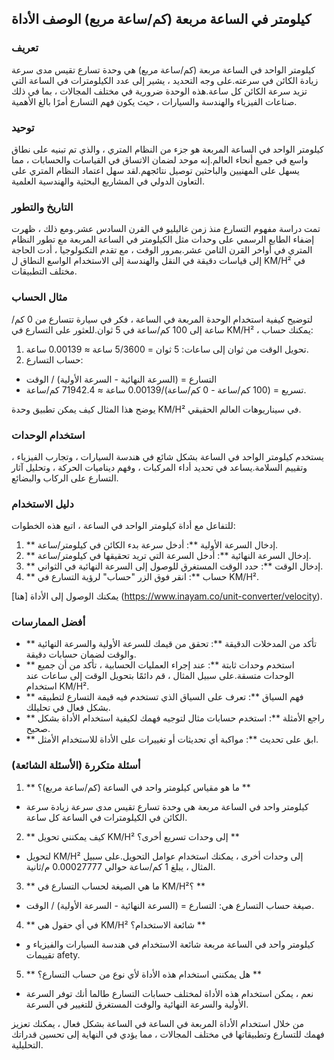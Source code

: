 ## كيلومتر في الساعة مربعة (كم/ساعة مربع) الوصف الأداة

### تعريف
كيلومتر الواحد في الساعة مربعة (كم/ساعة مربع) هي وحدة تسارع تقيس مدى سرعة زيادة الكائن في سرعته.على وجه التحديد ، يشير إلى عدد الكيلومترات في الساعة التي تزيد سرعة الكائن كل ساعة.هذه الوحدة ضرورية في مختلف المجالات ، بما في ذلك صناعات الفيزياء والهندسة والسيارات ، حيث يكون فهم التسارع أمرًا بالغ الأهمية.

### توحيد
كيلومتر الواحد في الساعة المربعة هو جزء من النظام المتري ، والذي تم تبنيه على نطاق واسع في جميع أنحاء العالم.إنه موحد لضمان الاتساق في القياسات والحسابات ، مما يسهل على المهنيين والباحثين توصيل نتائجهم.لقد سهل اعتماد النظام المتري على التعاون الدولي في المشاريع البحثية والهندسية العلمية.

### التاريخ والتطور
تمت دراسة مفهوم التسارع منذ زمن غاليليو في القرن السادس عشر.ومع ذلك ، ظهرت إضفاء الطابع الرسمي على وحدات مثل الكيلومتر في الساعة المربعة مع تطور النظام المتري في أواخر القرن الثامن عشر.بمرور الوقت ، مع تقدم التكنولوجيا ، أدت الحاجة إلى قياسات دقيقة في النقل والهندسة إلى الاستخدام الواسع النطاق ل KM/H² في مختلف التطبيقات.

### مثال الحساب
لتوضيح كيفية استخدام الوحدة المربعة في الساعة ، فكر في سيارة تتسارع من 0 كم/ساعة إلى 100 كم/ساعة في 5 ثوان.للعثور على التسارع في KM/H² ، يمكنك حساب:

1. تحويل الوقت من ثوان إلى ساعات: 5 ثوان = 5/3600 ساعة ≈ 0.00139 ساعة.
2. حساب التسارع:
- التسارع = (السرعة النهائية - السرعة الأولية) / الوقت
- تسريع = (100 كم/ساعة - 0 كم/ساعة)/0.00139 ساعة ≈ 71942.4 كم/ساعة.

يوضح هذا المثال كيف يمكن تطبيق وحدة KM/H² في سيناريوهات العالم الحقيقي.

### استخدام الوحدات
يستخدم كيلومتر الواحد في الساعة بشكل شائع في هندسة السيارات ، وتجارب الفيزياء ، وتقييم السلامة.يساعد في تحديد أداء المركبات ، وفهم ديناميات الحركة ، وتحليل آثار التسارع على الركاب والبضائع.

### دليل الاستخدام
للتفاعل مع أداة كيلومتر الواحد في الساعة ، اتبع هذه الخطوات:

1. ** إدخال السرعة الأولية **: أدخل سرعة بدء الكائن في كيلومتر/ساعة.
2. ** إدخال السرعة النهائية **: أدخل السرعة التي تريد تحقيقها في كيلومتر/ساعة.
3. ** إدخال الوقت **: حدد الوقت المستغرق للوصول إلى السرعة النهائية في الثواني.
4. ** حساب **: انقر فوق الزر "حساب" لرؤية التسارع في KM/H².

يمكنك الوصول إلى الأداة [هنا] (https://www.inayam.co/unit-converter/velocity).

### أفضل الممارسات
- ** تأكد من المدخلات الدقيقة **: تحقق من قيمك للسرعة الأولية والسرعة النهائية والوقت لضمان حسابات دقيقة.
- ** استخدم وحدات ثابتة **: عند إجراء العمليات الحسابية ، تأكد من أن جميع الوحدات متسقة.على سبيل المثال ، قم دائمًا بتحويل الوقت إلى ساعات عند استخدام KM/H².
- ** فهم السياق **: تعرف على السياق الذي تستخدم فيه قيمة التسارع لتطبيقه بشكل فعال في تحليلك.
- ** راجع الأمثلة **: استخدم حسابات مثال لتوجيه فهمك لكيفية استخدام الأداة بشكل صحيح.
- ** ابق على تحديث **: مواكبة أي تحديثات أو تغييرات على الأداة للاستخدام الأمثل.

### أسئلة متكررة (الأسئلة الشائعة)

1. ** ما هو مقياس كيلومتر واحد في الساعة (كم/ساعة مربع)؟ **
- كيلومتر واحد في الساعة مربعة هي وحدة تسارع تقيس مدى سرعة زيادة سرعة الكائن في الكيلومترات في الساعة كل ساعة.

2. ** كيف يمكنني تحويل KM/H² إلى وحدات تسريع أخرى؟ **
- لتحويل KM/H² إلى وحدات أخرى ، يمكنك استخدام عوامل التحويل.على سبيل المثال ، يبلغ 1 كم/ساعة حوالي 0.00027777 م/ثانية.

3. ** ما هي الصيغة لحساب التسارع في KM/H²؟ **
- صيغة حساب التسارع هي: التسارع = (السرعة النهائية - السرعة الأولية) / الوقت.

4. ** في أي حقول هي KM/H² شائعة الاستخدام؟ **
- كيلومتر واحد في الساعة مربعة شائعة الاستخدام في هندسة السيارات والفيزياء و تقييمات afety.

5. ** هل يمكنني استخدام هذه الأداة لأي نوع من حساب التسارع؟ **
- نعم ، يمكن استخدام هذه الأداة لمختلف حسابات التسارع طالما أنك توفر السرعة الأولية والسرعة النهائية والوقت المستغرق للتغيير في السرعة.

من خلال استخدام الأداة المربعة في الساعة في الساعة بشكل فعال ، يمكنك تعزيز فهمك للتسارع وتطبيقاتها في مختلف المجالات ، مما يؤدي في النهاية إلى تحسين قدراتك التحليلية.